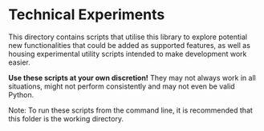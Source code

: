 # Technical Experiments

This directory contains scripts that utilise this library to explore potential new functionalities that could be added as supported features, as well as housing experimental utility scripts intended to make development work easier.

**Use these scripts at your own discretion!** They may not always work in all situations, might not perform consistently and may not even be valid Python.

Note: To run these scripts from the command line, it is recommended that this folder is the working directory.
